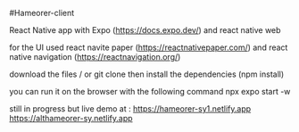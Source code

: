 #Hameorer-client

React Native app with Expo (https://docs.expo.dev/) and react native web

for the UI used react navite paper (https://reactnativepaper.com/)
and react native navigation (https://reactnavigation.org/)

download the files / or git clone
then install the dependencies (npm install)

you can run it on the browser with the following command 
npx expo start -w

still in progress but live demo at :
https://hameorer-sy1.netlify.app
https://althameorer-sy.netlify.app
